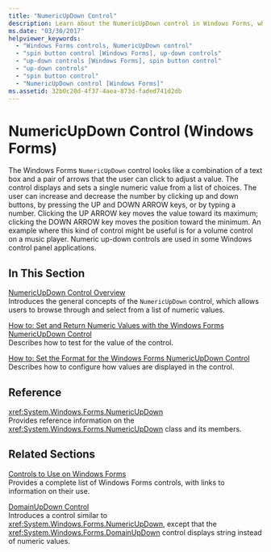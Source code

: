 ```yaml
---
title: "NumericUpDown Control"
description: Learn about the NumericUpDown control in Windows Forms, which looks like a combination of a text box and a pair of arrows.
ms.date: "03/30/2017"
helpviewer_keywords: 
  - "Windows Forms controls, NumericUpDown control"
  - "spin button control [Windows Forms], up-down controls"
  - "up-down controls [Windows Forms], spin button control"
  - "up-down controls"
  - "spin button control"
  - "NumericUpDown control [Windows Forms]"
ms.assetid: 32b0c20d-4f37-4aea-873d-faded741d2db
---
```

# NumericUpDown Control (Windows Forms)
The Windows Forms `NumericUpDown` control looks like a combination of a text box and a pair of arrows that the user can click to adjust a value. The control displays and sets a single numeric value from a list of choices. The user can increase and decrease the number by clicking up and down buttons, by pressing the UP and DOWN ARROW keys, or by typing a number. Clicking the UP ARROW key moves the value toward its maximum; clicking the DOWN ARROW key moves the position toward the minimum. An example where this kind of control might be useful is for a volume control on a music player. Numeric up-down controls are used in some Windows control panel applications.  
  
## In This Section  
 [NumericUpDown Control Overview](numericupdown-control-overview-windows-forms.md)  
 Introduces the general concepts of the `NumericUpDown` control, which allows users to browse through and select from a list of numeric values.  
  
 [How to: Set and Return Numeric Values with the Windows Forms NumericUpDown Control](set-and-return-numeric-values-with-wf-numericupdown-control.md)  
 Describes how to test for the value of the control.  
  
 [How to: Set the Format for the Windows Forms NumericUpDown Control](how-to-set-the-format-for-the-windows-forms-numericupdown-control.md)  
 Describes how to configure how values are displayed in the control.  
  
## Reference  
 <xref:System.Windows.Forms.NumericUpDown>  
 Provides reference information on the <xref:System.Windows.Forms.NumericUpDown> class and its members.  
  
## Related Sections  
 [Controls to Use on Windows Forms](controls-to-use-on-windows-forms.md)  
 Provides a complete list of Windows Forms controls, with links to information on their use.  
  
 [DomainUpDown Control](domainupdown-control-windows-forms.md)  
 Introduces a control similar to <xref:System.Windows.Forms.NumericUpDown>, except that the <xref:System.Windows.Forms.DomainUpDown> control displays string instead of numeric values.
